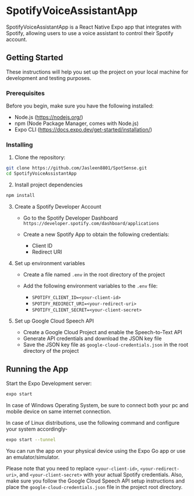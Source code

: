 # SpotifyVoiceAssistantApp

SpotifyVoiceAssistantApp is a React Native Expo app that integrates with Spotify, allowing users to use a voice assistant to control their Spotify account.

## Getting Started

These instructions will help you set up the project on your local machine for development and testing purposes.

### Prerequisites

Before you begin, make sure you have the following installed:

- Node.js (https://nodejs.org/)
- npm (Node Package Manager, comes with Node.js)
- Expo CLI (https://docs.expo.dev/get-started/installation/)

### Installing

1. Clone the repository:

```bash
git clone https://github.com/Jasleen8801/SpotSense.git
cd SpotifyVoiceAssistantApp
```

2. Install project dependencies

```bash
npm install
```

3. Create a Spotify Developer Account

    - Go to the Spotify Developer Dashboard `https://developer.spotify.com/dashboard/applications`

    - Create a new Spotify App to obtain the following credentials:
        - Client ID
        - Redirect URI

4. Set up environment variables

    - Create a file named `.env` in the root directory of the project

    - Add the following environment variables to the `.env` file:
        - `SPOTIFY_CLIENT_ID=<your-client-id>`
        - `SPOTIFY_REDIRECT_URI=<your-redirect-uri>`
        - `SPOTIFY_CLIENT_SECRET=<your-client-secret>`

5. Set up Google Cloud Speech API

    - Create a Google Cloud Project and enable the Speech-to-Text API
    - Generate API credentials and download the JSON key file
    - Save the JSON key file as `google-cloud-credentials.json` in the root directory of the project


## Running the App

Start the Expo Development server:

```bash
expo start
```

In case of Windows Operating System, be sure to connect both your pc and mobile device on same internet connection.

In case of Linux distributions, use the following command and configure your system accordingly-

```bash
expo start --tunnel
```

You can run the app on your physical device using the Expo Go app or use an emulator/simulator.

Please note that you need to replace `<your-client-id>`, `<your-redirect-uri>`, and `<your-client-secret>` with your actual Spotify credentials. Also, make sure you follow the Google Cloud Speech API setup instructions and place the `google-cloud-credentials.json` file in the project root directory.